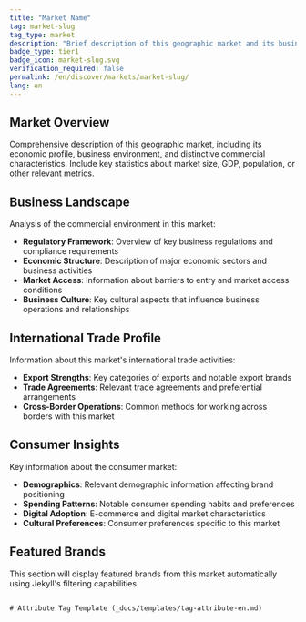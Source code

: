 ```yaml
---
title: "Market Name"
tag: market-slug
tag_type: market
description: "Brief description of this geographic market and its business landscape."
badge_type: tier1
badge_icon: market-slug.svg
verification_required: false
permalink: /en/discover/markets/market-slug/
lang: en
---
```


## Market Overview

Comprehensive description of this geographic market, including its economic profile, business environment, and distinctive commercial characteristics. Include key statistics about market size, GDP, population, or other relevant metrics.

## Business Landscape

Analysis of the commercial environment in this market:

- **Regulatory Framework**: Overview of key business regulations and compliance requirements
- **Economic Structure**: Description of major economic sectors and business activities
- **Market Access**: Information about barriers to entry and market access conditions
- **Business Culture**: Key cultural aspects that influence business operations and relationships

## International Trade Profile

Information about this market's international trade activities:

- **Export Strengths**: Key categories of exports and notable export brands
- **Trade Agreements**: Relevant trade agreements and preferential arrangements
- **Cross-Border Operations**: Common methods for working across borders with this market

## Consumer Insights

Key information about the consumer market:

- **Demographics**: Relevant demographic information affecting brand positioning
- **Spending Patterns**: Notable consumer spending habits and preferences
- **Digital Adoption**: E-commerce and digital market characteristics
- **Cultural Preferences**: Consumer preferences specific to this market

## Featured Brands

This section will display featured brands from this market automatically using Jekyll's filtering capabilities.
```

# Attribute Tag Template (_docs/templates/tag-attribute-en.md)
